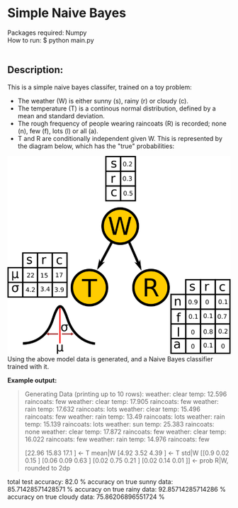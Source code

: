 # Simple Naive Bayes

Packages required: Numpy <br>
How to run: $ python main.py <br>
<br>
## Description:<br>

This is a simple naive bayes classifer, trained on a toy problem: <br>
* The weather (W) is either sunny (s), rainy (r) or cloudy (c).
* The temperature (T) is a continous normal distribution, defined by a mean and standard deviation.
* The rough frequency of people wearing raincoats (R) is recorded; none (n), few (f), lots (l) or all (a).
* T and R are conditionally independent given W.
This is represented by the diagram below, which has the "true" probabilities: <br>

<img src="https://github.com/GiottoFrean/Small-Python-Projects/blob/main/NaiveBayes/PGM.png" alt="PGM" width="600"/>

<br>
Using the above model data is generated, and a Naive Bayes classifier trained with it.<br>

**Example output:** <br>

> Generating Data (printing up to 10 rows):
> weather: clear      temp: 12.596     raincoats: few
> weather: clear      temp: 17.905     raincoats: few
> weather: rain       temp: 17.632     raincoats: lots
> weather: clear      temp: 15.496     raincoats: few
> weather: rain       temp: 13.49      raincoats: lots
> weather: rain       temp: 15.139     raincoats: lots
> weather: sun        temp: 25.383     raincoats: none
> weather: clear      temp: 17.872     raincoats: few
> weather: clear      temp: 16.022     raincoats: few
> weather: rain       temp: 14.976     raincoats: few
> 
> \[22.96 15.83 17.1 \]   <- T mean|W
> \[4.92 3.52 4.39 \]   <- T std|W
> \[\[0.9  0.02 0.15 \]
> \[0.06 0.09 0.63 \]
> \[0.02 0.75 0.21 \]
> \[0.02 0.14 0.01 \]\]   <- prob R|W, rounded to 2dp

total test accuracy: 82.0 %
accuracy on true sunny data: 85.71428571428571 %
accuracy on true rainy data: 92.85714285714286 %
accuracy on true cloudy data: 75.86206896551724 %
